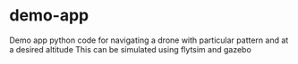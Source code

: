 # demo-app
Demo app python code for navigating a drone with particular pattern and at a desired altitude
This can be simulated using flytsim and gazebo
